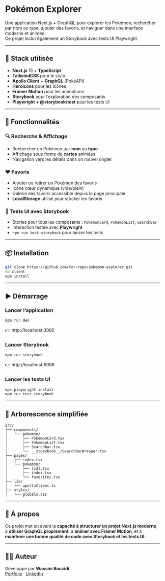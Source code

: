 # Pokémon Explorer

Une application Next.js + GraphQL pour explorer les Pokémon, rechercher par nom ou type, ajouter des favoris, et naviguer dans une interface moderne et animée.  
Ce projet inclut également un Storybook avec tests UI Playwright.

---

## 🧱 Stack utilisée

- **Next.js** 15 + **TypeScript**
- **TailwindCSS** pour le style
- **Apollo Client** + **GraphQL** (PokeAPI)
- **Heroicons** pour les icônes
- **Framer Motion** pour les animations
- **Storybook** pour l’exploration des composants
- **Playwright + @storybook/test** pour les tests UI

---

## 🚀 Fonctionnalités

### 🔍 Recherche & Affichage

- Rechercher un Pokémon par **nom** ou **type**
- Affichage sous forme de **cartes** animées
- Navigation vers les détails dans un nouvel onglet

### ❤️ Favoris

- Ajouter ou retirer un Pokémon des favoris
- Icône cœur dynamique (vide/plein)
- Galerie des favoris accessible depuis la page principale
- **LocalStorage** utilisé pour stocker les favoris

### 🧪 Tests UI avec Storybook

- Stories pour tous les composants : `PokemonCard`, `PokemonList`, `SearchBar`
- Interaction testée avec **Playwright**
- `npm run test-storybook` pour lancer les tests

---

## 📦 Installation

```bash
git clone https://github.com/ton-repo/pokemon-explorer.git
cd client
npm install
```

---

## ▶️ Démarrage

### Lancer l’application

```bash
npm run dev
```

👉 http://localhost:3000

### Lancer Storybook

```bash
npm run storybook
```

👉 http://localhost:6006

### Lancer les tests UI

```bash
npx playwright install
npm run test-storybook
```

---

## 📁 Arborescence simplifiée

```
src/
├── components/
│   └── pokemon/
│       ├── PokemonCard.tsx
│       ├── PokemonList.tsx
│       ├── SearchBar.tsx
│       └── __storybook__/SearchBarWrapper.tsx
├── pages/
│   ├── index.tsx
│   └── pokemon/
│       ├── [id].tsx
│       ├── index.tsx
│       └── favorites.tsx
├── lib/
│   └── apolloClient.ts
├── styles/
│   └── globals.css
```

---

## 🧠 À propos

Ce projet met en avant la **capacité à structurer un projet Next.js moderne**, à **utiliser GraphQL proprement**, à **animer avec Framer Motion**, et à **maintenir une bonne qualité de code avec Storybook et les tests UI**.

---

## 🧑‍💻 Auteur

Développé par **Wassini Bouzidi**  
[Portfolio](https://www.wassini-bouzidi.com) · [LinkedIn](https://www.linkedin.com/in/wassini-bouzidi)
